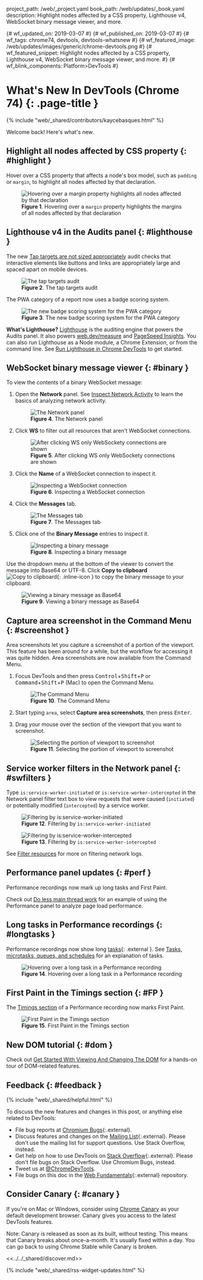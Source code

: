 project_path: /web/_project.yaml
book_path: /web/updates/_book.yaml
description: Highlight nodes affected by a CSS property, Lighthouse v4, WebSocket binary message viewer, and more.

{# wf_updated_on: 2019-03-07 #}
{# wf_published_on: 2019-03-07 #}
{# wf_tags: chrome74, devtools, devtools-whatsnew #}
{# wf_featured_image: /web/updates/images/generic/chrome-devtools.png #}
{# wf_featured_snippet: Highlight nodes affected by a CSS property, Lighthouse v4, WebSocket binary message viewer, and more. #}
{# wf_blink_components: Platform>DevTools #}

# What's New In DevTools (Chrome 74) {: .page-title }

{% include "web/_shared/contributors/kaycebasques.html" %}

Welcome back! Here's what's new.

## Highlight all nodes affected by CSS property {: #highlight }

Hover over a CSS property that affects a node's box model, such as `padding` or `margin`, to
highlight all nodes affected by that declaration.

<figure>
  <img src="/web/updates/images/2019/03/highlight.png"
       alt="Hovering over a margin property highlights all nodes affected by that
            declaration"/>
  <figcaption>
    <b>Figure 1</b>. Hovering over a <code>margin</code> property highlights the margins of
    all nodes affected by that declaration
  </figcaption>
</figure>

## Lighthouse v4 in the Audits panel {: #lighthouse }

The new [Tap targets are not sized appropriately](/web/tools/lighthouse/audits/tap-targets) audit
checks that interactive elements like buttons and links are appropriately large and spaced
apart on mobile devices.

<figure>
  <img src="/web/tools/lighthouse/audits/images/tap-targets.png"
       alt="The tap targets audit"/>
  <figcaption>
    <b>Figure 2</b>. The tap targets audit
  </figcaption>
</figure>

The PWA category of a report now uses a badge scoring system.

<figure>
  <img src="/web/updates/images/2019/03/lighthouse1.png"
       alt="The new badge scoring system for the PWA category"/>
  <figcaption>
    <b>Figure 3</b>. The new badge scoring system for the PWA category
  </figcaption>
</figure>

<aside class="note">
  <b>What's Lighthouse?</b> <a href="/web/tools/lighthouse">Lighthouse</a> is the auditing engine
  that powers the Audits panel. It also powers <a href="https://web.dev/measure">web.dev/measure</a>
  and <a href="/speed/pagespeed/insights/">PageSpeed Insights</a>. You can also run Lighthouse as
  a Node module, a Chrome Extension, or from the command line. See 
  <a href="/web/tools/lighthouse/#devtools">Run Lighthouse in Chrome DevTools</a> to get started.
</aside>

## WebSocket binary message viewer {: #binary }

To view the contents of a binary WebSocket message:

1. Open the **Network** panel. See [Inspect Network Activity](/web/tools/chrome-devtools/network/) to
   learn the basics of analyzing network activity.

     <figure>
       <img src="/web/updates/images/2019/03/binary1.png"
            alt="The Network panel"/>
       <figcaption>
         <b>Figure 4</b>. The Network panel
       </figcaption>
     </figure>

1. Click **WS** to filter out all resources that aren't WebSocket connections.

     <figure>
       <img src="/web/updates/images/2019/03/binary2.png"
            alt="After clicking WS only WebSockety connections are shown"/>
       <figcaption>
         <b>Figure 5</b>. After clicking WS only WebSockety connections are shown
       </figcaption>
     </figure>

1. Click the **Name** of a WebSocket connection to inspect it.

     <figure>
       <img src="/web/updates/images/2019/03/binary3.png"
            alt="Inspecting a WebSocket connection"/>
       <figcaption>
         <b>Figure 6</b>. Inspecting a WebSocket connection
       </figcaption>
     </figure>

1. Click the **Messages** tab.

     <figure>
       <img src="/web/updates/images/2019/03/binary6.png"
            alt="The Messages tab"/>
       <figcaption>
         <b>Figure 7</b>. The Messages tab
       </figcaption>
     </figure>

1. Click one of the **Binary Message** entries to inspect it.

     <figure>
       <img src="/web/updates/images/2019/03/binary4.png"
            alt="Inspecting a binary message"/>
       <figcaption>
         <b>Figure 8</b>. Inspecting a binary message
       </figcaption>
     </figure>

[copy]: /web/tools/chrome-devtools/images/shared/copy-to-clipboard.png

Use the dropdown menu at the bottom of the viewer to convert the message into
Base64 or UTF-8. Click **Copy to clipboard** ![Copy to clipboard][copy]{: .inline-icon }
to copy the binary message to your clipboard.

<figure>
  <img src="/web/updates/images/2019/03/binary5.png"
       alt="Viewing a binary message as Base64"/>
  <figcaption>
    <b>Figure 9</b>. Viewing a binary message as Base64
  </figcaption>
</figure>

## Capture area screenshot in the Command Menu {: #screenshot }

Area screenshots let you capture a screenshot of a portion of the viewport. This feature
has been around for a while, but the workflow for accessing it was quite hidden. Area
screenshots are now available from the Command Menu.

1. Focus DevTools and then press <kbd>Control</kbd>+<kbd>Shift</kbd>+<kbd>P</kbd> or
   <kbd>Command</kbd>+<kbd>Shift</kbd>+<kbd>P</kbd> (Mac) to open the Command Menu.

     <figure>
       <img src="/web/tools/chrome-devtools/images/shared/command-menu.png"
            alt="The Command Menu"/>
       <figcaption>
         <b>Figure 10</b>. The Command Menu
       </figcaption>
     </figure>

1. Start typing `area`, select **Capture area screenshots**, then press <kbd>Enter</kbd>.

1. Drag your mouse over the section of the viewport that you want to screenshot.

     <figure>
       <img src="/web/updates/images/2019/03/screenshot1.png"
            alt="Selecting the portion of viewport to screenshot"/>
       <figcaption>
         <b>Figure 11</b>. Selecting the portion of viewport to screenshot
       </figcaption>
     </figure>

## Service worker filters in the Network panel {: #swfilters }

Type `is:service-worker-initiated` or `is:service-worker-intercepted` in the Network panel filter text box
to view requests that were caused (`initiated`) or potentially modified (`intercepted`) by a service worker.

<figure>
  <img src="/web/updates/images/2019/03/swfilters1.png"
       alt="Filtering by is:service-worker-initiated"/>
  <figcaption>
    <b>Figure 12</b>. Filtering by <code>is:service-worker-initiated</code>
  </figcaption>
</figure>

<figure>
  <img src="/web/updates/images/2019/03/swfilters2.png"
       alt="Filtering by is:service-worker-intercepted"/>
  <figcaption>
    <b>Figure 13</b>. Filtering by <code>is:service-worker-intercepted</code>
  </figcaption>
</figure>

See [Filter resources](/web/tools/chrome-devtools/network/#filter) for more on filtering network logs.

## Performance panel updates {: #perf }

Performance recordings now mark up long tasks and First Paint.

Check out [Do less main thread work](/web/tools/chrome-devtools/speed/get-started#main) for an example
of using the Performance panel to analyze page load performance.

## Long tasks in Performance recordings {: #longtasks }

[tasks]: https://www.w3.org/TR/2016/WD-html51-20160310/webappapis.html#task-queues

Performance recordings now show long [tasks][tasks]{: .external }. See
[Tasks, microtasks, queues, and schedules](https://jakearchibald.com/2015/tasks-microtasks-queues-and-schedules/)
for an explanation of tasks.

<figure>
  <img src="/web/updates/images/2019/03/longtasks1.png"
       alt="Hovering over a long task in a Performance recording"/>
  <figcaption>
    <b>Figure 14</b>. Hovering over a long task in a Performance recording
  </figcaption>
</figure>

## First Paint in the Timings section {: #FP }

The [Timings section](/web/updates/2018/11/devtools#metrics) of a Performance recording
now marks First Paint.

<figure>
  <img src="/web/updates/images/2019/03/fp.png"
       alt="First Paint in the Timings section"/>
  <figcaption>
    <b>Figure 15</b>. First Paint in the Timings section
  </figcaption>
</figure>

## New DOM tutorial {: #dom }

Check out [Get Started With Viewing And Changing The DOM](/web/tools/chrome-devtools/dom/) for
a hands-on tour of DOM-related features.

## Feedback {: #feedback }

[ML]: https://groups.google.com/forum/#!forum/google-chrome-developer-tools
[WF]: https://github.com/google/webfundamentals/issues/new
[SO]: https://stackoverflow.com/questions/tagged/google-chrome-devtools

{% include "web/_shared/helpful.html" %}

To discuss the new features and changes in this post, or anything else related to DevTools:

* File bug reports at [Chromium Bugs](https://crbug.com){:.external}.
* Discuss features and changes on the [Mailing List][ML]{:.external}. Please don't use the mailing
  list for support questions. Use Stack Overflow, instead.
* Get help on how to use DevTools on [Stack Overflow][SO]{:.external}. Please don't file bugs
  on Stack Overflow. Use Chromium Bugs, instead.
* Tweet us at [@ChromeDevTools](https://twitter.com/chromedevtools).
* File bugs on this doc in the [Web Fundamentals][WF]{:.external} repository.

## Consider Canary {: #canary }

[canary]: https://www.google.com/chrome/browser/canary.html

If you're on Mac or Windows, consider using [Chrome Canary][canary] as your default
development browser. Canary gives you access to the latest DevTools features.

Note: Canary is released as soon as its built, without testing. This means that Canary
breaks about once-a-month. It's usually fixed within a day. You can go back to using Chrome
Stable while Canary is broken.

<<../../_shared/discover.md>>

{% include "web/_shared/rss-widget-updates.html" %}
